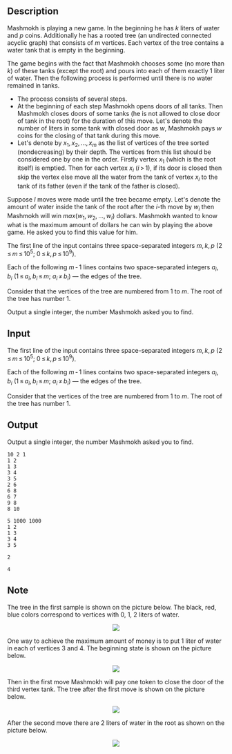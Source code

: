 ## Description

<div><p>Mashmokh is playing a new game. In the beginning he has <span class="tex-span"><i>k</i></span> liters of water and <span class="tex-span"><i>p</i></span> coins. Additionally he has a rooted tree (an undirected connected acyclic graph) that consists of <span class="tex-span"><i>m</i></span> vertices. Each vertex of the tree contains a water tank that is empty in the beginning.</p><p>The game begins with the fact that Mashmokh chooses some (no more than <span class="tex-span"><i>k</i></span>) of these tanks (except the root) and pours into each of them exactly <span class="tex-span">1</span> liter of water. Then the following process is performed until there is no water remained in tanks.</p><ul> <li> The process consists of several steps. </li><li> At the beginning of each step Mashmokh opens doors of all tanks. Then Mashmokh closes doors of some tanks (he is not allowed to close door of tank in the root) for the duration of this move. Let's denote the number of liters in some tank with closed door as <span class="tex-span"><i>w</i></span>, Mashmokh pays <span class="tex-span"><i>w</i></span> coins for the closing of that tank during this move. </li><li> Let's denote by <span class="tex-span"><i>x</i><sub class="lower-index">1</sub>, <i>x</i><sub class="lower-index">2</sub>, ..., <i>x</i><sub class="lower-index"><i>m</i></sub></span> as the list of vertices of the tree sorted (nondecreasing) by their depth. The vertices from this list should be considered one by one in the order. Firstly vertex <span class="tex-span"><i>x</i><sub class="lower-index">1</sub></span> (which is the root itself) is emptied. Then for each vertex <span class="tex-span"><i>x</i><sub class="lower-index"><i>i</i></sub></span> <span class="tex-span">(<i>i</i> &gt; 1)</span>, if its door is closed then skip the vertex else move all the water from the tank of vertex <span class="tex-span"><i>x</i><sub class="lower-index"><i>i</i></sub></span> to the tank of its father (even if the tank of the father is closed). </li></ul><p>Suppose <span class="tex-span"><i>l</i></span> moves were made until the tree became empty. Let's denote the amount of water inside the tank of the root after the <span class="tex-span"><i>i</i></span>-th move by <span class="tex-span"><i>w</i><sub class="lower-index"><i>i</i></sub></span> then Mashmokh will win <span class="tex-span"><i>max</i>(<i>w</i><sub class="lower-index">1</sub>, <i>w</i><sub class="lower-index">2</sub>, ..., <i>w</i><sub class="lower-index"><i>l</i></sub>)</span> dollars. Mashmokh wanted to know what is the maximum amount of dollars he can win by playing the above game. He asked you to find this value for him.</p></div><div class="input-specification"><p>The first line of the input contains three space-separated integers <span class="tex-span"><i>m</i>, <i>k</i>, <i>p</i>&nbsp;(2 ≤ <i>m</i> ≤ 10<sup class="upper-index">5</sup>;&nbsp;0 ≤ <i>k</i>, <i>p</i> ≤ 10<sup class="upper-index">9</sup>)</span>. </p><p>Each of the following <span class="tex-span"><i>m</i> - 1</span> lines contains two space-separated integers <span class="tex-span"><i>a</i><sub class="lower-index"><i>i</i></sub>, <i>b</i><sub class="lower-index"><i>i</i></sub>&nbsp;(1 ≤ <i>a</i><sub class="lower-index"><i>i</i></sub>, <i>b</i><sub class="lower-index"><i>i</i></sub> ≤ <i>m</i>;&nbsp;<i>a</i><sub class="lower-index"><i>i</i></sub> ≠ <i>b</i><sub class="lower-index"><i>i</i></sub>)</span> — the edges of the tree.</p><p>Consider that the vertices of the tree are numbered from 1 to <span class="tex-span"><i>m</i></span>. The root of the tree has number 1.</p></div><div class="output-specification"><p>Output a single integer, the number Mashmokh asked you to find.</p></div>

## Input

<p>The first line of the input contains three space-separated integers <span class="tex-span"><i>m</i>, <i>k</i>, <i>p</i>&nbsp;(2 ≤ <i>m</i> ≤ 10<sup class="upper-index">5</sup>;&nbsp;0 ≤ <i>k</i>, <i>p</i> ≤ 10<sup class="upper-index">9</sup>)</span>. </p><p>Each of the following <span class="tex-span"><i>m</i> - 1</span> lines contains two space-separated integers <span class="tex-span"><i>a</i><sub class="lower-index"><i>i</i></sub>, <i>b</i><sub class="lower-index"><i>i</i></sub>&nbsp;(1 ≤ <i>a</i><sub class="lower-index"><i>i</i></sub>, <i>b</i><sub class="lower-index"><i>i</i></sub> ≤ <i>m</i>;&nbsp;<i>a</i><sub class="lower-index"><i>i</i></sub> ≠ <i>b</i><sub class="lower-index"><i>i</i></sub>)</span> — the edges of the tree.</p><p>Consider that the vertices of the tree are numbered from 1 to <span class="tex-span"><i>m</i></span>. The root of the tree has number 1.</p>

## Output

<p>Output a single integer, the number Mashmokh asked you to find.</p>





```input1
10 2 1
1 2
1 3
3 4
3 5
2 6
6 8
6 7
9 8
8 10

```




```input2
5 1000 1000
1 2
1 3
3 4
3 5

```




```output1
2

```




```output2
4

```



## Note

<p>The tree in the first sample is shown on the picture below. The black, red, blue colors correspond to vertices with 0, 1, 2 liters of water.</p><center><img class="tex-graphics" src="file://MAuJicz8.png" style="max-width: 100.0%;max-height: 100.0%;"></center><p>One way to achieve the maximum amount of money is to put 1 liter of water in each of vertices 3 and 4. The beginning state is shown on the picture below.</p><center><img class="tex-graphics" src="file://wDVHFyfa.png" style="max-width: 100.0%;max-height: 100.0%;"></center><p>Then in the first move Mashmokh will pay one token to close the door of the third vertex tank. The tree after the first move is shown on the picture below.</p><center><img class="tex-graphics" src="file://iAdKPb3u.png" style="max-width: 100.0%;max-height: 100.0%;"></center><p>After the second move there are 2 liters of water in the root as shown on the picture below.</p><center><img class="tex-graphics" src="file://ezoeYKrX.png" style="max-width: 100.0%;max-height: 100.0%;"></center>
